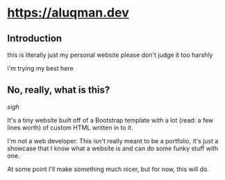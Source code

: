 # https://aluqman.dev

## Introduction

this is literally just my personal website please don't judge it too harshly

i'm trying my best here

## No, really, what is this?

*sigh*

It's a tiny website built off of a Bootstrap template with a lot (read: a few lines worth) of custom HTML written in to it.

I'm not a web developer. This isn't really meant to be a portfolio, it's just a showcase that
I know what a website is and can do some funky stuff with one.

At some point I'll make something much nicer, but for now, this will do.
